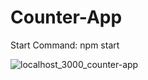 # Counter-App
 Start Command: npm start
 
![localhost_3000_counter-app](https://github.com/user-attachments/assets/3a01a35c-7b38-405a-b2ef-5c9c5a443a04)
